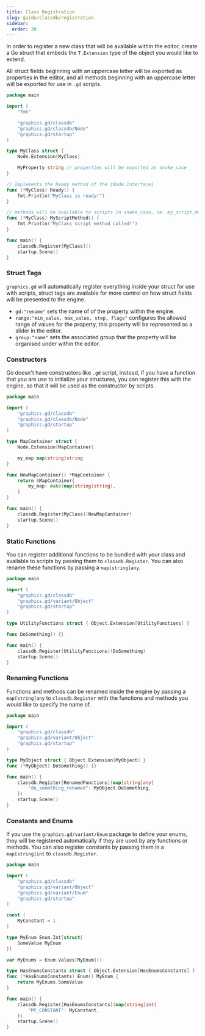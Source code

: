 ```yaml
---
title: Class Registration
slug: guide/classdb/registration
sidebar:
  order: 30
---
```


In order to register a new class that will be available within the editor, create a Go struct that embeds the
`T.Extension` type of the object you would like to extend.

All struct fields beginning with an uppercase letter will be exported as properties in the editor, and all methods
beginning with an uppercase letter will be exported for use in `.gd` scripts.

```go
package main

import (
	"fmt"

	"graphics.gd/classdb"
	"graphics.gd/classdb/Node"
	"graphics.gd/startup"
)

type MyClass struct {
	Node.Extension[MyClass]

	MyProperty string // properties will be exported as snake_case
}

// Implements the Ready method of the [Node.Interface]
func (*MyClass) Ready() {
	fmt.Println("MyClass is ready!")
}

// methods will be available to scripts in snake_case, ie. my_script_method
func (*MyClass) MyScriptMethod() {
	fmt.Println("MyClass script method called!")
}

func main() {
	classdb.Register[MyClass]()
	startup.Scene()
}

```

### Struct Tags
`graphics.gd` will automatically register everything inside your struct for use with scripts, struct tags
are available for more control on how struct fields will be presented to the engine.

* `gd:"rename"` sets the name of of the property within the engine.
*  `range:"min_value, max_value, step, flags"` configures the allowed range of values for the property, this property will be represented as a slider in the editor.
* `group:"name"` sets the associated group that the property will be organised under within the editor.

### Constructors
Go doesn't have constructors like `.gd` script, instead, if you have a function that you are use to initialize your
structures, you can register this with the engine, so that it will be used as the constructor by scripts.

```go
package main

import (
	"graphics.gd/classdb"
	"graphics.gd/classdb/Node"
	"graphics.gd/startup"
)

type MapContainer struct {
	Node.Extension[MapContainer]

	my_map map[string]string
}

func NewMapContainer() *MapContainer {
	return &MapContainer{
		my_map: make(map[string]string),
	}
}

func main() {
	classdb.Register[MyClass](NewMapContainer)
	startup.Scene()
}
```

### Static Functions
You can register additional functions to be bundled with your class and available to scripts by passing them
to `classdb.Register`. You can also rename these functions by passing a `map[string]any`.

```go
package main

import (
	"graphics.gd/classdb"
	"graphics.gd/variant/Object"
	"graphics.gd/startup"
)

type UtilityFunctions struct { Object.Extension[UtilityFunctions] }

func DoSomething() {}

func main() {
	classdb.Register[UtilityFunctions](DoSomething)
	startup.Scene()
}
```

### Renaming Functions
Functions and methods can be renamed inside the engine by passing a `map[string]any` to `classdb.Register` with the
functions and methods you would like to specify the name of.

```go
package main

import (
	"graphics.gd/classdb"
	"graphics.gd/variant/Object"
	"graphics.gd/startup"
)

type MyObject struct { Object.Extension[MyObject] }
func (*MyObject) DoSomething() {}

func main() {
	classdb.Register[RenamedFunctions](map[string]any{
		"do_something_renamed": MyObject.DoSomething,
	})
	startup.Scene()
}
```


### Constants and Enums
If you use the `graphics.gd/variant/Enum` package to define your enums, they will be
registered automatically if they are used by any functions or methods. You can also
register constants by passing them in a `map[string]int` to `classdb.Register`.

```go
package main

import (
	"graphics.gd/classdb"
	"graphics.gd/variant/Object"
	"graphics.gd/variant/Enum"
	"graphics.gd/startup"
)

const (
	MyConstant = 1
)

type MyEnum Enum.Int[struct{
	SomeValue MyEnum
}]

var MyEnums = Enum.Values[MyEnum]()

type HasEnumsConstants struct { Object.Extension[HasEnumsConstants] }
func (*HasEnumsConstants) Enum() MyEnum {
	return MyEnums.SomeValue
}

func main() {
	classdb.Register[HasEnumsConstants](map[string]int{
		"MY_CONSTANT": MyConstant,
	})
	startup.Scene()
}
````
